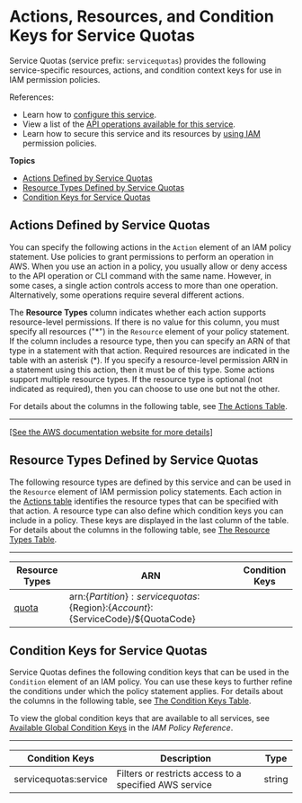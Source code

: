 # Actions, Resources, and Condition Keys for Service Quotas<a name="list_servicequotas"></a>

Service Quotas \(service prefix: `servicequotas`\) provides the following service\-specific resources, actions, and condition context keys for use in IAM permission policies\.

References:
+ Learn how to [configure this service](https://docs.aws.amazon.com/servicequotas/latest/userguide/)\.
+ View a list of the [API operations available for this service](https://docs.aws.amazon.com/servicequotas/2019-06-24/apireference/)\.
+ Learn how to secure this service and its resources by [using IAM](https://docs.aws.amazon.com/servicequotas/latest/userguide/auth-and-access_determining-access.html) permission policies\.

**Topics**
+ [Actions Defined by Service Quotas](#servicequotas-actions-as-permissions)
+ [Resource Types Defined by Service Quotas](#servicequotas-resources-for-iam-policies)
+ [Condition Keys for Service Quotas](#servicequotas-policy-keys)

## Actions Defined by Service Quotas<a name="servicequotas-actions-as-permissions"></a>

You can specify the following actions in the `Action` element of an IAM policy statement\. Use policies to grant permissions to perform an operation in AWS\. When you use an action in a policy, you usually allow or deny access to the API operation or CLI command with the same name\. However, in some cases, a single action controls access to more than one operation\. Alternatively, some operations require several different actions\.

The **Resource Types** column indicates whether each action supports resource\-level permissions\. If there is no value for this column, you must specify all resources \("\*"\) in the `Resource` element of your policy statement\. If the column includes a resource type, then you can specify an ARN of that type in a statement with that action\. Required resources are indicated in the table with an asterisk \(\*\)\. If you specify a resource\-level permission ARN in a statement using this action, then it must be of this type\. Some actions support multiple resource types\. If the resource type is optional \(not indicated as required\), then you can choose to use one but not the other\.

For details about the columns in the following table, see [The Actions Table](reference_policies_actions-resources-contextkeys.md#actions_table)\.


****  
[\[See the AWS documentation website for more details\]](http://docs.aws.amazon.com/IAM/latest/UserGuide/list_servicequotas.html)

## Resource Types Defined by Service Quotas<a name="servicequotas-resources-for-iam-policies"></a>

The following resource types are defined by this service and can be used in the `Resource` element of IAM permission policy statements\. Each action in the [Actions table](#servicequotas-actions-as-permissions) identifies the resource types that can be specified with that action\. A resource type can also define which condition keys you can include in a policy\. These keys are displayed in the last column of the table\. For details about the columns in the following table, see [The Resource Types Table](reference_policies_actions-resources-contextkeys.md#resources_table)\.


****  

| Resource Types | ARN | Condition Keys | 
| --- | --- | --- | 
|   [ quota ](https://docs.aws.amazon.com/servicequotas/latest/userguide/quota-as-resource.html)  |  arn:$\{Partition\}:servicequotas:$\{Region\}:$\{Account\}:$\{ServiceCode\}/$\{QuotaCode\}  |  | 

## Condition Keys for Service Quotas<a name="servicequotas-policy-keys"></a>

Service Quotas defines the following condition keys that can be used in the `Condition` element of an IAM policy\. You can use these keys to further refine the conditions under which the policy statement applies\. For details about the columns in the following table, see [The Condition Keys Table](reference_policies_actions-resources-contextkeys.md#context_keys_table)\.

To view the global condition keys that are available to all services, see [Available Global Condition Keys](reference_policies_condition-keys.html#AvailableKeys) in the *IAM Policy Reference*\.


****  

| Condition Keys | Description | Type | 
| --- | --- | --- | 
|   servicequotas:service  | Filters or restricts access to a specified AWS service | string | 